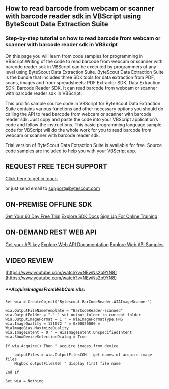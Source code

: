 ## How to read barcode from webcam or scanner with barcode reader sdk in VBScript using ByteScout Data Extraction Suite

### Step-by-step tutorial on how to read barcode from webcam or scanner with barcode reader sdk in VBScript

On this page you will learn from code samples for programming in VBScript.Writing of the code to read barcode from webcam or scanner with barcode reader sdk in VBScript can be executed by programmers of any level using ByteScout Data Extraction Suite. ByteScout Data Extraction Suite is the bundle that includes three SDK tools for data extraction from PDF, scans, images and from spreadsheets: PDF Extractor SDK, Data Extraction SDK, Barcode Reader SDK. It can read barcode from webcam or scanner with barcode reader sdk in VBScript.

This prolific sample source code in VBScript for ByteScout Data Extraction Suite contains various functions and other necessary options you should do calling the API to read barcode from webcam or scanner with barcode reader sdk. Just copy and paste the code into your VBScript application’s code and follow the instructions. This basic programming language sample code for VBScript will do the whole work for you to read barcode from webcam or scanner with barcode reader sdk.

Trial version of ByteScout Data Extraction Suite is available for free. Source code samples are included to help you with your VBScript app.

## REQUEST FREE TECH SUPPORT

[Click here to get in touch](https://bytescout.zendesk.com/hc/en-us/requests/new?subject=ByteScout%20Data%20Extraction%20Suite%20Question)

or just send email to [support@bytescout.com](mailto:support@bytescout.com?subject=ByteScout%20Data%20Extraction%20Suite%20Question) 

## ON-PREMISE OFFLINE SDK 

[Get Your 60 Day Free Trial](https://bytescout.com/download/web-installer?utm_source=github-readme)
[Explore SDK Docs](https://bytescout.com/documentation/index.html?utm_source=github-readme)
[Sign Up For Online Training](https://academy.bytescout.com/)


## ON-DEMAND REST WEB API

[Get your API key](https://pdf.co/documentation/api?utm_source=github-readme)
[Explore Web API Documentation](https://pdf.co/documentation/api?utm_source=github-readme)
[Explore Web API Samples](https://github.com/bytescout/ByteScout-SDK-SourceCode/tree/master/PDF.co%20Web%20API)

## VIDEO REVIEW

[https://www.youtube.com/watch?v=NEwNs2b9YN8](https://www.youtube.com/watch?v=NEwNs2b9YN8)




<!-- code block begin -->

##### ****AcquireImagesFromWebCam.vbs:**
    
```
Set wia = CreateObject("Bytescout.BarCodeReader.WIAImageScanner")

wia.OutputFileNameTemplate = "BarCodeReader-scanned"
wia.OutputFolder = "." ' set output folder to current folder
wia.OutputImageFormat = 1 ' = WiaImageFormatType.PNG
wia.ImageQuality = 131072 ' = 0x00020000 = WiaImageBias.MaximizeQuality
wia.ImageIntent = 0 ' = WiaImageIntent.UnspecifiedIntent
wia.ShowDeviceSelectionDialog = True

If wia.Acquire() Then ' acquire images from device
	
	outputFiles = wia.OutputFilesCOM ' get names of acquire image files
	Msgbox outputFiles(0) ' display first file name 
	
End If

Set wia = Nothing


```

<!-- code block end -->